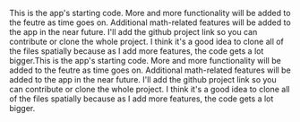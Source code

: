 This is the app's starting code. More and more functionality will be added to the feutre as time goes on. Additional math-related features will be added to the app in the near future. I'll add the github project link so you can contribute or clone the whole project. I think it's a good idea to clone all of the files spatially because as I add more features, the code gets a lot bigger.This is the app's starting code. More and more functionality will be added to the feutre as time goes on. Additional math-related features will be added to the app in the near future. I'll add the github project link so you can contribute or clone the whole project. I think it's a good idea to clone all of the files spatially because as I add more features, the code gets a lot bigger.
